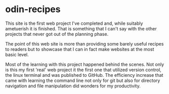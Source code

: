 # odin-recipes

This site is the first web project I've completed and, while suitably ametuerish it is finished. That is something that I can't say with the other projects that never got out of the planning phase.

The point of this web site is more than providing some barely useful recipes to readers but to showcase that I can in fact make websites at the most basic level. 

Most of the learning with this project happened behind the scenes. Not only is this my first 'real' web project it the first one that utilized version control, the linux terminal and was published to GitHub. The efficiency increase that came with learning the command line not only for git but also for directory navigation and file manipulation did wonders for my productivity.
